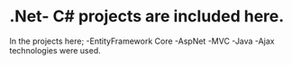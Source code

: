 # .Net- C# projects are included here.
In the projects here;
-EntityFramework Core
-AspNet
-MVC
-Java
-Ajax
technologies were used.
